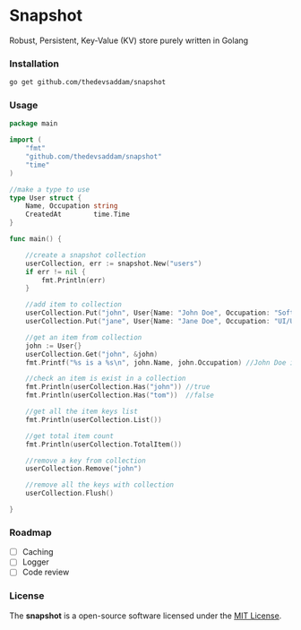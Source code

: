 # Snapshot

Robust, Persistent, Key-Value (KV) store purely written in Golang

### Installation
```bash
go get github.com/thedevsaddam/snapshot
```

### Usage

```go
package main

import (
	"fmt"
	"github.com/thedevsaddam/snapshot"
	"time"
)

//make a type to use
type User struct {
	Name, Occupation string
	CreatedAt        time.Time
}

func main() {

	//create a snapshot collection
	userCollection, err := snapshot.New("users")
	if err != nil {
		fmt.Println(err)
	}

	//add item to collection
	userCollection.Put("john", User{Name: "John Doe", Occupation: "Software Engineer", CreatedAt: time.Now()})
	userCollection.Put("jane", User{Name: "Jane Doe", Occupation: "UI/UX Designer", CreatedAt: time.Now()})

	//get an item from collection
	john := User{}
	userCollection.Get("john", &john)
	fmt.Printf("%s is a %s\n", john.Name, john.Occupation) //John Doe is a Software Engineer

	//check an item is exist in a collection
	fmt.Println(userCollection.Has("john")) //true
	fmt.Println(userCollection.Has("tom"))  //false

	//get all the item keys list
	fmt.Println(userCollection.List())

	//get total item count
	fmt.Println(userCollection.TotalItem())

	//remove a key from collection
	userCollection.Remove("john")

	//remove all the keys with collection
	userCollection.Flush()

}

```

### Roadmap
- [ ] Caching
- [ ] Logger
- [ ] Code review

### License
The **snapshot** is a open-source software licensed under the [MIT License](LICENSE.md).